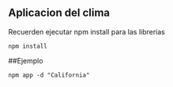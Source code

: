 ## Aplicacion del clima

Recuerden ejecutar npm install para las librerias

```npm install```

##Ejemplo

```npm app -d "California"```
